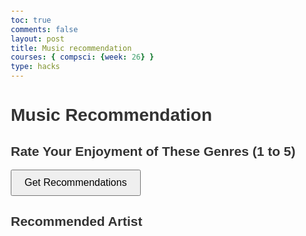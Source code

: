 ```yaml
---
toc: true
comments: false
layout: post
title: Music recommendation 
courses: { compsci: {week: 26} }
type: hacks
---
```


<html lang="en">
<head>
    <meta charset="UTF-8">
    <meta name="viewport" content="width=device-width, initial-scale=1.0">
    <title>Music Recommendation</title>
    <style>
        body {
            font-family: Arial, sans-serif;
            margin: 20px;
        }
        h1, h2 {
            color: #333;
        }
        form {
            margin-bottom: 20px;
        }
        .genre-input {
            margin-bottom: 10px;
        }
        button {
            padding: 10px 20px;
            font-size: 16px;
        }
        #recommendations {
            font-size: 18px;
            color: #555;
        }
    </style>
</head>
<body>
    <h1>Music Recommendation</h1>
    <form id="genreForm" onsubmit="event.preventDefault(); getRecommendations();">
        <h2>Rate Your Enjoyment of These Genres (1 to 5)</h2>
        <div id="genreInputs"></div>
        <button type="submit">Get Recommendations</button>
    </form>
    <h2>Recommended Artist</h2>
    <div id="recommendations"></div>
    <script>
        // Sample data for genres and artists
        const genres = ['Rock', 'Pop', 'Jazz', 'Classical', 'Hip-Hop', 'Country'];
        const artists = {
            'Rock': ['Queen', 'Nirvana', 'The Rolling Stones', 'Pink Floyd', 'AC/DC'],
            'Pop': ['Taylor Swift', 'Ariana Grande', 'Billie Eilish', 'Ed Sheeran', 'Dua Lipa'],
            'Jazz': ['Miles Davis', 'John Coltrane', 'Louis Armstrong', 'Ella Fitzgerald', 'Duke Ellington'],
            'Classical': ['Beethoven', 'Johann Sebastian Bach', 'Mozart', 'John Williams', 'Joshua Bell'],
            'Hip-Hop': ['Kendrick Lamar', 'Drake', 'J. Cole', 'Travis Scott', 'Nicki Minaj'],
            'Country': ['Johnny Cash', 'Dolly Parton', 'Luke Bryan', 'Carrie Underwood', 'Morgan Wallen']
        };
        let currentArtistIndex = 0;
        // Populate the genre input fields with rating scales
        const genreInputs = document.getElementById('genreInputs');
        genres.forEach(genre => {
            const div = document.createElement('div');
            div.className = 'genre-input';
            div.innerHTML = `<label>${genre}: 
                <select id="${genre}">
                    <option value="1">1</option>
                    <option value="2">2</option>
                    <option value="3">3</option>
                    <option value="4">4</option>
                    <option value="5">5</option>
                </select>
            </label>`;
            genreInputs.appendChild(div);
        });
        function getRecommendations() {
            const ratings = {};
            genres.forEach(genre => {
                ratings[genre] = parseInt(document.getElementById(genre).value);
            });
            const recommendedArtists = recommendArtists(ratings);
            displayRecommendations(recommendedArtists);
        }
        function recommendArtists(ratings) {
            let maxRating = -1;
            let favoriteGenre = '';
            for (const genre in ratings) {
                if (ratings[genre] > maxRating) {
                    maxRating = ratings[genre];
                    favoriteGenre = genre;
                }
            }
            return artists[favoriteGenre] || [];
        }
        function displayRecommendations(artistList) {
            const recommendationsDiv = document.getElementById('recommendations');
            if (artistList.length > 0) {
                const artist = artistList[currentArtistIndex % artistList.length];
                recommendationsDiv.innerHTML = artist;
                currentArtistIndex++;
            } else {
                recommendationsDiv.innerHTML = 'No recommendations available.';
            }
        }
        // Initialize recommendations on page load
        document.addEventListener('DOMContentLoaded', getRecommendations);
    </script>
</body>
</html>

